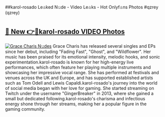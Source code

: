 ##karol-rosado Le𝚊ked N𝚞de - Video Le𝚊ks - Hot Onlyf𝚊ns Photos #qzrey (qzrey)

# <h2><a href="https://mediaupload.pro?title=karol-rosado&ref=9FEB">🔗 New 👉🔴karol-rosado VIDEO Photos</a></h2>

[![Grace Charis N𝚞des](https://i.imgur.com/rIISA9y.gif)](https://mediaupload.pro?title=karol-rosado&ref=9FEB)
Grace Charis has released several singles and EPs since her debut, including "Fading Fast", "Ghost", and "Wildflower". Her music has been praised for its emotional intensity, melodic hooks, and sonic experimentation.karol-rosado is known for her high-energy live performances, which often feature her playing multiple instruments and showcasing her impressive vocal range. She has performed at festivals and venues across the UK and Europe, and has supported established artists such as Tom Odell and Lewis Capaldi.karol-rosado's journey into the world of social media began with her love for gaming. She started streaming on Twitch under the username "GingerBreaker" in 2013, where she gained a small but dedicated following.karol-rosado's charisma and infectious energy shone through her streams, making her a popular figure in the gaming community.